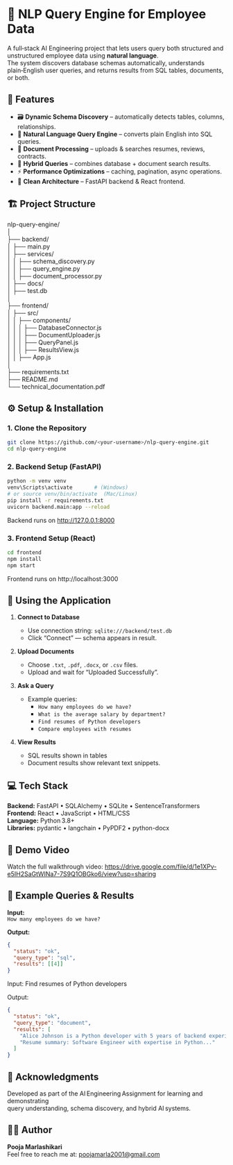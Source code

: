 # 🧠 NLP Query Engine for Employee Data

A full‑stack AI Engineering project that lets users query both structured and unstructured employee data using **natural language**.  
The system discovers database schemas automatically, understands plain‑English user queries, and returns results from SQL tables, documents, or both.

## 🚀 Features

- 🗃️ **Dynamic Schema Discovery** – automatically detects tables, columns, relationships.
- 💬 **Natural Language Query Engine** – converts plain English into SQL queries.
- 📄 **Document Processing** – uploads & searches resumes, reviews, contracts.
- 🔀 **Hybrid Queries** – combines database + document search results.
- ⚡ **Performance Optimizations** – caching, pagination, async operations.
- 🧩 **Clean Architecture** – FastAPI backend & React frontend.

## 🏗️ Project Structure

nlp-query-engine/<br>
│<br>
├── backend/<br>
│   ├── main.py<br>
│   ├── services/<br>
│   │   ├── schema_discovery.py<br>
│   │   ├── query_engine.py<br>
│   │   ├── document_processor.py<br>
│   ├── docs/<br>
│   ├── test.db<br>
│<br>
├── frontend/<br>
│   ├── src/<br>
│   │   ├── components/<br>
│   │   │   ├── DatabaseConnector.js<br>
│   │   │   ├── DocumentUploader.js<br>
│   │   │   ├── QueryPanel.js<br>
│   │   │   ├── ResultsView.js<br>
│   │   ├── App.js<br>
│<br>
├── requirements.txt<br>
├── README.md<br>
└── technical_documentation.pdf

## ⚙️ Setup & Installation

### 1. Clone the Repository
```bash
git clone https://github.com/<your-username>/nlp-query-engine.git
cd nlp-query-engine
```

### 2. Backend Setup (FastAPI)
```bash
python -m venv venv
venv\Scripts\activate       # (Windows)
# or source venv/bin/activate  (Mac/Linux)
pip install -r requirements.txt
uvicorn backend.main:app --reload
```
Backend runs on http://127.0.0.1:8000

### 3. Frontend Setup (React)
```bash
cd frontend
npm install
npm start
```
Frontend runs on http://localhost:3000


## 🧪 Using the Application

1. **Connect to Database**  
   - Use connection string: `sqlite:///backend/test.db`
   - Click “Connect” — schema appears in result.

2. **Upload Documents**  
   - Choose `.txt`, `.pdf`, `.docx`, or `.csv` files.
   - Upload and wait for “Uploaded Successfully”.

3. **Ask a Query**  
   - Example queries:  
     - `How many employees do we have?`  
     - `What is the average salary by department?`  
     - `Find resumes of Python developers`  
     - `Compare employees with resumes`

4. **View Results**  
   - SQL results shown in tables  
   - Document results show relevant text snippets.
  
## 💻 Tech Stack

**Backend:** FastAPI • SQLAlchemy • SQLite • SentenceTransformers  
**Frontend:** React • JavaScript • HTML/CSS  
**Language:** Python 3.8+  
**Libraries:** pydantic • langchain • PyPDF2 • python-docx  


## 🎥 Demo Video
Watch the full walkthrough video: https://drive.google.com/file/d/1e1XPv-e5IH2SaGtWINa7-7S9Q1OBGko6/view?usp=sharing

## 🧩 Example Queries & Results

**Input:**  
`How many employees do we have?`

**Output:**  
```json
{
  "status": "ok",
  "query_type": "sql",
  "results": [[4]]
}
```

Input:
Find resumes of Python developers

Output:
```json
{
  "status": "ok",
  "query_type": "document",
  "results": [
    "Alice Johnson is a Python developer with 5 years of backend experience...",
    "Resume summary: Software Engineer with expertise in Python..."
  ]
}

```

## 🙌 Acknowledgments
Developed as part of the AI Engineering Assignment for learning and demonstrating  
query understanding, schema discovery, and hybrid AI systems.



## 👩‍💻 Author
**Pooja Marlashikari**  
Feel free to reach me at: poojamarla2001@gmail.com  
